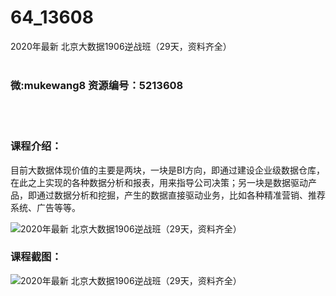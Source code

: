 # 64_13608
2020年最新 北京大数据1906逆战班（29天，资料齐全）
<br/></br>
<h3>微:mukewang8 资源编号：5213608</h3>
<br/></br>
<h3>课程介绍：</h3>
<p>目前<a title="查看与 大数据 相关的文章" target="_blank">大数据</a>体现价值的主要是两块，一块是BI方向，即通过建设企业级数据仓库，在此之上实现的各种数据分析和报表，用来指导公司决策；另一块是数据驱动产品，即通过数据分析和挖掘，产生的数据直接驱动业务，比如各种精准营销、推荐系统、广告等等。</p>
<p><img src="https://www.ko996.com/wp-content/uploads/img/2020/06/1-13.png" alt="2020年最新 北京大数据1906逆战班（29天，资料齐全）"></p>
<div class="info-desc">
<h3>课程截图：</h3>
<p><img src="https://www.ko996.com/wp-content/uploads/img/2020/06/2-14.png" alt="2020年最新 北京大数据1906逆战班（29天，资料齐全）"></p>
<p>&nbsp;</p>


			
</div>
